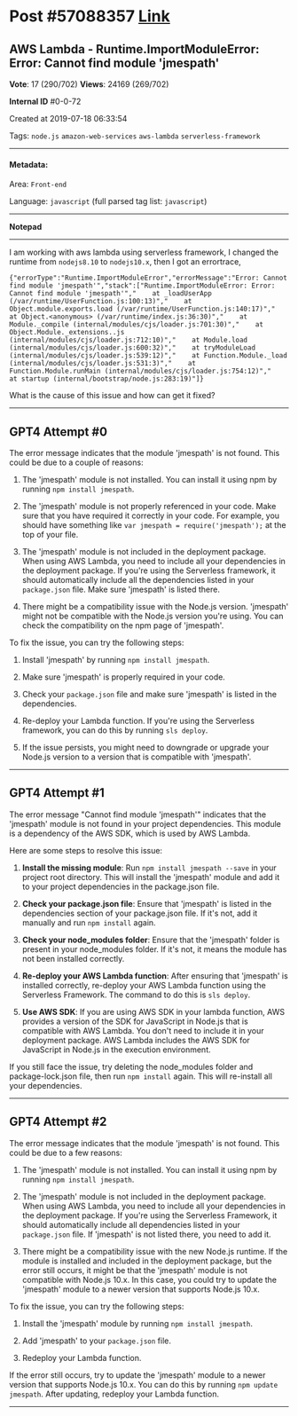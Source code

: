 
# Post \#57088357 [Link](https://stackoverflow.com/questions/57088357/)

## AWS Lambda - Runtime.ImportModuleError: Error: Cannot find module 'jmespath'

**Vote**: 17 (290/702) **Views**: 24169 (269/702) 

**Internal ID** \#0-0-72

Created at 2019-07-18 06:33:54

Tags: `node.js` `amazon-web-services` `aws-lambda` `serverless-framework`

----------

#### Metadata:

Area: `Front-end`

Language: `javascript` (full parsed tag list: `javascript`)

----------

**Notepad**


----------

I am working with aws lambda using serverless framework, I changed the runtime from `nodejs8.10` to `nodejs10.x`, then I got an errortrace, 

```
{"errorType":"Runtime.ImportModuleError","errorMessage":"Error: Cannot find module 'jmespath'","stack":["Runtime.ImportModuleError: Error: Cannot find module 'jmespath'","    at _loadUserApp (/var/runtime/UserFunction.js:100:13)","    at Object.module.exports.load (/var/runtime/UserFunction.js:140:17)","    at Object.<anonymous> (/var/runtime/index.js:36:30)","    at Module._compile (internal/modules/cjs/loader.js:701:30)","    at Object.Module._extensions..js (internal/modules/cjs/loader.js:712:10)","    at Module.load (internal/modules/cjs/loader.js:600:32)","    at tryModuleLoad (internal/modules/cjs/loader.js:539:12)","    at Function.Module._load (internal/modules/cjs/loader.js:531:3)","    at Function.Module.runMain (internal/modules/cjs/loader.js:754:12)","    at startup (internal/bootstrap/node.js:283:19)"]}
```


What is the cause of this issue and how can get it fixed?


----------
        
## GPT4 Attempt \#0

The error message indicates that the module 'jmespath' is not found. This could be due to a couple of reasons:

1. The 'jmespath' module is not installed. You can install it using npm by running `npm install jmespath`.

2. The 'jmespath' module is not properly referenced in your code. Make sure that you have required it correctly in your code. For example, you should have something like `var jmespath = require('jmespath');` at the top of your file.

3. The 'jmespath' module is not included in the deployment package. When using AWS Lambda, you need to include all your dependencies in the deployment package. If you're using the Serverless framework, it should automatically include all the dependencies listed in your `package.json` file. Make sure 'jmespath' is listed there.

4. There might be a compatibility issue with the Node.js version. 'jmespath' might not be compatible with the Node.js version you're using. You can check the compatibility on the npm page of 'jmespath'.

To fix the issue, you can try the following steps:

1. Install 'jmespath' by running `npm install jmespath`.

2. Make sure 'jmespath' is properly required in your code.

3. Check your `package.json` file and make sure 'jmespath' is listed in the dependencies.

4. Re-deploy your Lambda function. If you're using the Serverless framework, you can do this by running `sls deploy`.

5. If the issue persists, you might need to downgrade or upgrade your Node.js version to a version that is compatible with 'jmespath'.

--------

## GPT4 Attempt \#1

The error message "Cannot find module 'jmespath'" indicates that the 'jmespath' module is not found in your project dependencies. This module is a dependency of the AWS SDK, which is used by AWS Lambda.

Here are some steps to resolve this issue:

1. **Install the missing module**: Run `npm install jmespath --save` in your project root directory. This will install the 'jmespath' module and add it to your project dependencies in the package.json file.

2. **Check your package.json file**: Ensure that 'jmespath' is listed in the dependencies section of your package.json file. If it's not, add it manually and run `npm install` again.

3. **Check your node_modules folder**: Ensure that the 'jmespath' folder is present in your node_modules folder. If it's not, it means the module has not been installed correctly.

4. **Re-deploy your AWS Lambda function**: After ensuring that 'jmespath' is installed correctly, re-deploy your AWS Lambda function using the Serverless Framework. The command to do this is `sls deploy`.

5. **Use AWS SDK**: If you are using AWS SDK in your lambda function, AWS provides a version of the SDK for JavaScript in Node.js that is compatible with AWS Lambda. You don't need to include it in your deployment package. AWS Lambda includes the AWS SDK for JavaScript in Node.js in the execution environment.

If you still face the issue, try deleting the node_modules folder and package-lock.json file, then run `npm install` again. This will re-install all your dependencies.

--------

## GPT4 Attempt \#2

The error message indicates that the module 'jmespath' is not found. This could be due to a few reasons:

1. The 'jmespath' module is not installed. You can install it using npm by running `npm install jmespath`.

2. The 'jmespath' module is not included in the deployment package. When using AWS Lambda, you need to include all your dependencies in the deployment package. If you're using the Serverless Framework, it should automatically include all dependencies listed in your `package.json` file. If 'jmespath' is not listed there, you need to add it.

3. There might be a compatibility issue with the new Node.js runtime. If the module is installed and included in the deployment package, but the error still occurs, it might be that the 'jmespath' module is not compatible with Node.js 10.x. In this case, you could try to update the 'jmespath' module to a newer version that supports Node.js 10.x.

To fix the issue, you can try the following steps:

1. Install the 'jmespath' module by running `npm install jmespath`.

2. Add 'jmespath' to your `package.json` file.

3. Redeploy your Lambda function.

If the error still occurs, try to update the 'jmespath' module to a newer version that supports Node.js 10.x. You can do this by running `npm update jmespath`. After updating, redeploy your Lambda function.

--------
